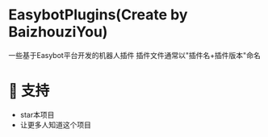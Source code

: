 # EasybotPlugins(Create by BaizhouziYou)
一些基于Easybot平台开发的机器人插件
插件文件通常以"插件名+插件版本"命名
# 🌟 支持
- star本项目
- 让更多人知道这个项目
